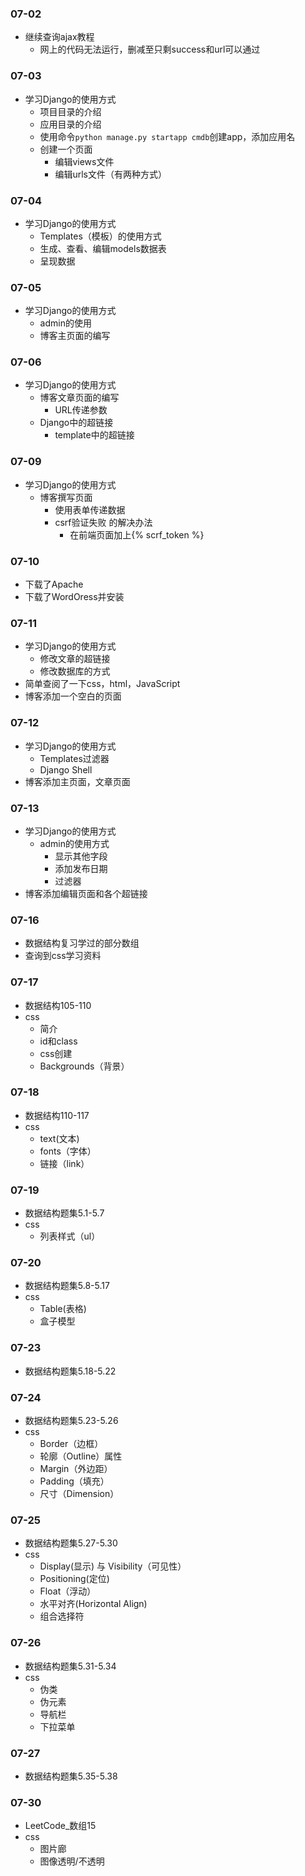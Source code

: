 ### 07-02
* 继续查询ajax教程
	* 网上的代码无法运行，删减至只剩success和url可以通过
### 07-03
* 学习Django的使用方式
	* 项目目录的介绍
	* 应用目录的介绍
	* 使用命令`python manage.py startapp cmdb`创建app，添加应用名
	* 创建一个页面
		* 编辑views文件
		* 编辑urls文件（有两种方式）
### 07-04
* 学习Django的使用方式
	* Templates（模板）的使用方式
	* 生成、查看、编辑models数据表
	* 呈现数据
### 07-05
* 学习Django的使用方式
	* admin的使用
	* 博客主页面的编写
### 07-06
* 学习Django的使用方式
	* 博客文章页面的编写
		* URL传递参数
	* Django中的超链接
		* template中的超链接
### 07-09
* 学习Django的使用方式
	* 博客撰写页面
		* 使用表单传递数据
		* csrf验证失败 的解决办法
			* 在前端页面加上{% scrf_token %}
### 07-10
* 下载了Apache
* 下载了WordOress并安装
### 07-11
* 学习Django的使用方式
	* 修改文章的超链接
	* 修改数据库的方式
* 简单查阅了一下css，html，JavaScript
* 博客添加一个空白的页面
### 07-12
* 学习Django的使用方式
	* Templates过滤器
	* Django Shell
* 博客添加主页面，文章页面
### 07-13
* 学习Django的使用方式
	* admin的使用方式
		* 显示其他字段
		* 添加发布日期
		* 过滤器
* 博客添加编辑页面和各个超链接
### 07-16
* 数据结构复习学过的部分数组
* 查询到css学习资料
### 07-17
* 数据结构105-110
* css
	* 简介
	* id和class
	* css创建
	* Backgrounds（背景）
### 07-18
* 数据结构110-117
* css
	* text(文本)
	* fonts（字体）
	* 链接（link）
### 07-19
* 数据结构题集5.1-5.7
* css
	* 列表样式（ul）
### 07-20
* 数据结构题集5.8-5.17
* css
	* Table(表格)
	* 盒子模型
### 07-23
* 数据结构题集5.18-5.22
### 07-24
* 数据结构题集5.23-5.26
* css
	* Border（边框）
	* 轮廓（Outline）属性
	* Margin（外边距）
	* Padding（填充）
	* 尺寸（Dimension）
### 07-25
* 数据结构题集5.27-5.30
* css
	* Display(显示) 与 Visibility（可见性）
	* Positioning(定位)
	* Float（浮动）
	* 水平对齐(Horizontal Align)
	* 组合选择符
### 07-26
* 数据结构题集5.31-5.34
* css
	* 伪类
	* 伪元素
	* 导航栏
	* 下拉菜单
### 07-27
* 数据结构题集5.35-5.38
### 07-30
* LeetCode_数组15
* css
	* 图片廊
	* 图像透明/不透明